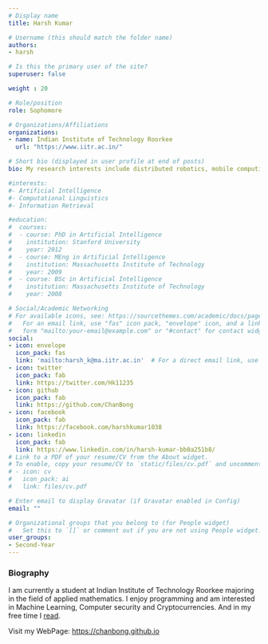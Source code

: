 ```yaml
---
# Display name
title: Harsh Kumar

# Username (this should match the folder name)
authors:
- harsh

# Is this the primary user of the site?
superuser: false

weight : 20

# Role/position
role: Sophomore

# Organizations/Affiliations
organizations:
- name: Indian Institute of Technology Roorkee
  url: "https://www.iitr.ac.in/"

# Short bio (displayed in user profile at end of posts)
bio: My research interests include distributed robotics, mobile computing and programmable matter.

#interests:
#- Artificial Intelligence
#- Computational Linguistics
#- Information Retrieval

#education:
#  courses:
#  - course: PhD in Artificial Intelligence
#    institution: Stanford University
#    year: 2012
#  - course: MEng in Artificial Intelligence
#    institution: Massachusetts Institute of Technology
#    year: 2009
#  - course: BSc in Artificial Intelligence
#    institution: Massachusetts Institute of Technology
#    year: 2008

# Social/Academic Networking
# For available icons, see: https://sourcethemes.com/academic/docs/page-builder/#icons
#   For an email link, use "fas" icon pack, "envelope" icon, and a link in the
#   form "mailto:your-email@example.com" or "#contact" for contact widget.
social:
- icon: envelope
  icon_pack: fas
  link: 'mailto:harsh_k@ma.iitr.ac.in'  # For a direct email link, use "mailto:test@example.org".
- icon: twitter
  icon_pack: fab
  link: https://twitter.com/Hk11235
- icon: github
  icon_pack: fab
  link: https://github.com/ChanBong
- icon: facebook
  icon_pack: fab
  link: https://facebook.com/harshkumar1038
- icon: linkedin
  icon_pack: fab
  link: https://www.linkedin.com/in/harsh-kumar-bb0a251b8/
# Link to a PDF of your resume/CV from the About widget.
# To enable, copy your resume/CV to `static/files/cv.pdf` and uncomment the lines below.
# - icon: cv
#   icon_pack: ai
#   link: files/cv.pdf

# Enter email to display Gravatar (if Gravatar enabled in Config)
email: ""

# Organizational groups that you belong to (for People widget)
#   Set this to `[]` or comment out if you are not using People widget.
user_groups:
- Second-Year
---
```


### Biography

I am currently a student at Indian Institute of Technology Roorkee majoring in the field of applied mathematics. I enjoy programming and am interested in Machine Learning, Computer security and Cryptocurrencies. And in my free time I [read](https://www.goodreads.com/user/show/58173544-harsh-kumar).

Visit my WebPage: https://chanbong.github.io



